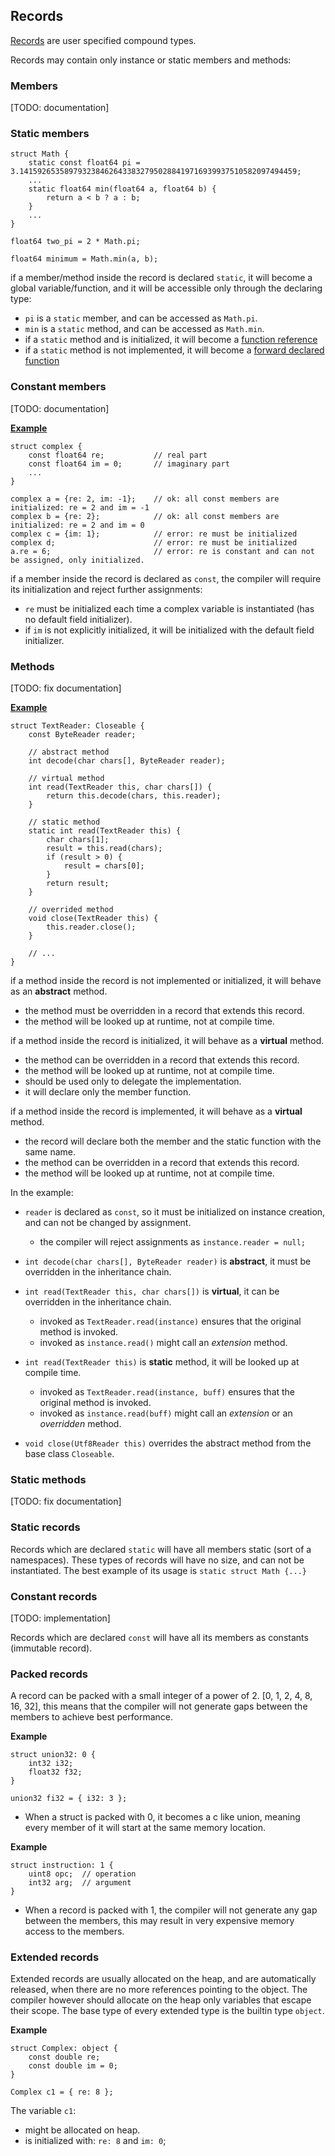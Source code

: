 ## Records
[Records](https://en.wikipedia.org/wiki/Record_(computer_science)) are user specified compound types.

Records may contain only instance or static members and methods:

### Members
[TODO: documentation]

### Static members
```
struct Math {
	static const float64 pi = 3.14159265358979323846264338327950288419716939937510582097494459;
	...
	static float64 min(float64 a, float64 b) {
		return a < b ? a : b;
	}
	...
}

float64 two_pi = 2 * Math.pi;

float64 minimum = Math.min(a, b);
```

if a member/method inside the record is declared `static`, it will become a global variable/function, and
it will be accessible only through the declaring type:
- `pi` is a `static` member, and can be accessed as `Math.pi`.
- `min` is a `static` method, and can be accessed as `Math.min`.
- if a `static` method and is initialized, it will become a [function reference](#function-references)
- if a `static` method is not implemented, it will become a [forward declared function](#forward-declared-functions)

### Constant members
[TODO: documentation]

**[Example](../../lib/std/math/Complex.ci)**
```
struct complex {
	const float64 re;           // real part
	const float64 im = 0;       // imaginary part
	...
}

complex a = {re: 2, im: -1};    // ok: all const members are initialized: re = 2 and im = -1
complex b = {re: 2};            // ok: all const members are initialized: re = 2 and im = 0
complex c = {im: 1};            // error: re must be initialized
complex d;                      // error: re must be initialized
a.re = 6;                       // error: re is constant and can not be assigned, only initialized.
```

if a member inside the record is declared as `const`, the compiler will require its initialization
and reject further assignments:
- `re` must be initialized each time a complex variable is instantiated (has no default field initializer).
- if `im` is not explicitly initialized, it will be initialized with the default field initializer.

### Methods
[TODO: fix documentation]

**[Example](../../lib/todo/todo.Stream.ci)**
```
struct TextReader: Closeable {
	const ByteReader reader;

	// abstract method
	int decode(char chars[], ByteReader reader);

	// virtual method
	int read(TextReader this, char chars[]) {
		return this.decode(chars, this.reader);
	}

	// static method
	static int read(TextReader this) {
		char chars[1];
		result = this.read(chars);
		if (result > 0) {
			result = chars[0];
		}
		return result;
	}

	// overrided method
	void close(TextReader this) {
		this.reader.close();
	}

	// ...
}
```

if a method inside the record is not implemented or initialized, it will behave as an **abstract** method.
- the method must be overridden in a record that extends this record.
- the method will be looked up at runtime, not at compile time.

if a method inside the record is initialized, it will behave as a **virtual** method.
- the method can be overridden in a record that extends this record.
- the method will be looked up at runtime, not at compile time.
- should be used only to delegate the implementation.
- it will declare only the member function.

if a method inside the record is implemented, it will behave as a **virtual** method.
- the record will declare both the member and the static function with the same name.
- the method can be overridden in a record that extends this record.
- the method will be looked up at runtime, not at compile time.

In the example:
- `reader` is declared as `const`, so it must be initialized on instance creation, and can not be changed by assignment.
	- the compiler will reject assignments as `instance.reader = null;`

- `int decode(char chars[], ByteReader reader)` is **abstract**, it must be overridden in the inheritance chain.

- `int read(TextReader this, char chars[])` is **virtual**, it can be overridden in the inheritance chain.
	- invoked as `TextReader.read(instance)` ensures that the original method is invoked.
	- invoked as `instance.read()` might call an _extension_ method.

- `int read(TextReader this)` is **static** method, it will be looked up at compile time.
	- invoked as `TextReader.read(instance, buff)` ensures that the original method is invoked.
	- invoked as `instance.read(buff)` might call an _extension_ or an _overridden_ method.

- `void close(Utf8Reader this)` overrides the abstract method from the base class `Closeable`.

### Static methods
[TODO: fix documentation]

### Static records
Records which are declared `static` will have all members static (sort of a namespaces).
These types of records will have no size, and can not be instantiated.
The best example of its usage is `static struct Math {...}` 

### Constant records
[TODO: implementation]

Records which are declared `const` will have all its members as constants (immutable record).

### Packed records
A record can be packed with a small integer of a power of 2. [0, 1, 2, 4, 8, 16, 32],
this means that the compiler will not generate gaps between the members to achieve best performance.

**Example**
```
struct union32: 0 {
	int32 i32;
	float32 f32;
}

union32 fi32 = { i32: 3 };
```
- When a struct is packed with 0, it becomes a c like union,
meaning every member of it will start at the same memory location.

**Example**
```
struct instruction: 1 {
	uint8 opc;	// operation
	int32 arg;	// argument
}
```
- When a record is packed with 1, the compiler will not generate any gap between the members,
this may result in very expensive memory access to the members.

### Extended records
Extended records are usually allocated on the heap, and are automatically released,
when there are no more references pointing to the object.
The compiler however should allocate on the heap only variables that escape their scope.
The base type of every extended type is the builtin type `object`.

**Example**
```
struct Complex: object {
	const double re;
	const double im = 0;
}

Complex c1 = { re: 8 };
```

The variable `c1`:
- might be allocated on heap.
- is initialized with: `re: 8` and `im: 0`;

